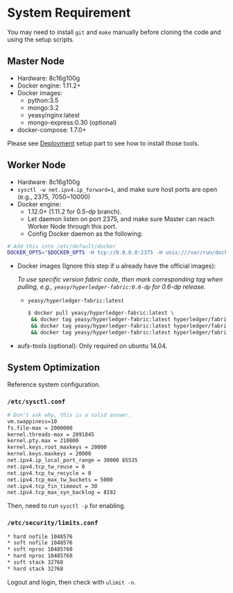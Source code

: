 # System Requirement

You may need to install `git` and `make` manually before cloning the code and using the setup scripts. 

## Master Node
* Hardware: 8c16g100g
* Docker engine: 1.11.2+
* Docker images:
    - python:3.5
    - mongo:3.2
    - yeasy/nginx:latest
    - mongo-express:0.30 (optional)
* docker-compose: 1.7.0+

Please see [Deployment](deployment.md) setup part to see how to install those tools.

## Worker Node
* Hardware: 8c16g100g
* `sysctl -w net.ipv4.ip_forward=1`, and make sure host ports are open (e.g., 2375, 7050~10000)
* Docker engine:
    - 1.12.0+ (1.11.2 for 0.5-dp branch).
    - Let daemon listen on port 2375, and make sure Master can reach Worker Node through this port.
    - Config Docker daemon as the following:
```sh
# Add this into /etc/default/docker
DOCKER_OPTS="$DOCKER_OPTS -H tcp://0.0.0.0:2375 -H unix:///var/run/docker.sock --api-cors-header='*' --default-ulimit=nofile=8192:16384 --default-ulimit=nproc=8192:16384"
```
* Docker images (Ignore this step if u already have the official images):

    *To use specific version fabric code, then mark corresponding tag when pulling, e.g., `yeasy/hyperledger-fabric:0.6-dp` for 0.6-dp release.*
    - `yeasy/hyperledger-fabric:latest`
        ```sh
        $ docker pull yeasy/hyperledger-fabric:latest \
         && docker tag yeasy/hyperledger-fabric:latest hyperledger/fabric-peer:latest \
         && docker tag yeasy/hyperledger-fabric:latest hyperledger/fabric-baseimage:latest \
         && docker tag yeasy/hyperledger-fabric:latest hyperledger/fabric-membersrvc:latest # (optional, only when need the authentication service)
        ```

* aufs-tools (optional): Only required on ubuntu 14.04.

## System Optimization
Reference system configuration.

### `/etc/sysctl.conf`

```sh
# Don't ask why, this is a solid answer.
vm.swappiness=10
fs.file-max = 2000000
kernel.threads-max = 2091845
kernel.pty.max = 210000
kernel.keys.root_maxkeys = 20000
kernel.keys.maxkeys = 20000
net.ipv4.ip_local_port_range = 30000 65535
net.ipv4.tcp_tw_reuse = 0
net.ipv4.tcp_tw_recycle = 0
net.ipv4.tcp_max_tw_buckets = 5000
net.ipv4.tcp_fin_timeout = 30
net.ipv4.tcp_max_syn_backlog = 8192
```

Then, need to run `sysctl -p` for enabling.

### `/etc/security/limits.conf`

```sh
* hard nofile 1048576
* soft nofile 1048576
* soft nproc 10485760
* hard nproc 10485760
* soft stack 32768
* hard stack 32768
```
Logout and login, then check with `ulimit -n`.
